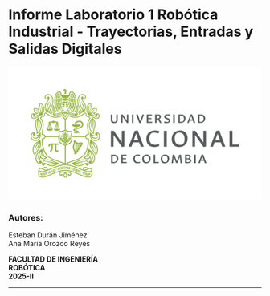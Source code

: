 # Informe Laboratorio 1 Robótica Industrial - Trayectorias, Entradas y Salidas Digitales

<p align="center">
<img src="Imagenes/logo_3.png" alt="UNAL" width="600"/>
</p>

### Autores:  
Esteban Durán Jiménez  
Ana María Orozco Reyes  

**FACULTAD DE INGENIERÍA**  
**ROBÓTICA**  
**2025-II**



---
